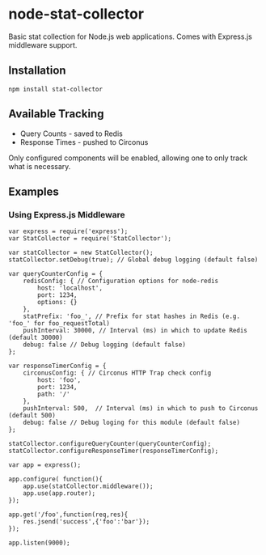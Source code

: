 # node-stat-collector

Basic stat collection for Node.js web applications. Comes with Express.js middleware support.

## Installation

    npm install stat-collector

## Available Tracking ##

* Query Counts - saved to Redis
* Response Times - pushed to Circonus

Only configured components will be enabled, allowing one to only track what is necessary.

## Examples

### Using Express.js Middleware

    var express = require('express');
    var StatCollector = require('StatCollector');

    var statCollector = new StatCollector();
    statCollector.setDebug(true); // Global debug logging (default false)

    var queryCounterConfig = {
        redisConfig: { // Configuration options for node-redis
            host: 'localhost',
            port: 1234,
            options: {}
        },
        statPrefix: 'foo_', // Prefix for stat hashes in Redis (e.g. 'foo_' for foo_requestTotal)
        pushInterval: 30000, // Interval (ms) in which to update Redis (default 30000)
        debug: false // Debug logging (default false)
    };

    var responseTimerConfig = {
        circonusConfig: { // Circonus HTTP Trap check config
            host: 'foo',
            port: 1234,
            path: '/'
        },
        pushInterval: 500,  // Interval (ms) in which to push to Circonus (default 500)
        debug: false // Debug loging for this module (default false)
    };

    statCollector.configureQueryCounter(queryCounterConfig);
    statCollector.configureResponseTimer(responseTimerConfig);

    var app = express();

    app.configure( function(){
        app.use(statCollector.middleware());
        app.use(app.router);
    });

    app.get('/foo',function(req,res){
        res.jsend('success',{'foo':'bar'});
    });

    app.listen(9000);

